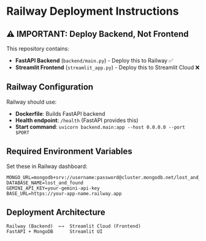 # Railway Deployment Instructions

## ⚠️ IMPORTANT: Deploy Backend, Not Frontend

This repository contains:
- **FastAPI Backend** (`backend/main.py`) - Deploy this to Railway ✅
- **Streamlit Frontend** (`streamlit_app.py`) - Deploy this to Streamlit Cloud ❌

## Railway Configuration

Railway should use:
- **Dockerfile**: Builds FastAPI backend
- **Health endpoint**: `/health` (FastAPI provides this)
- **Start command**: `uvicorn backend.main:app --host 0.0.0.0 --port $PORT`

## Required Environment Variables

Set these in Railway dashboard:
```
MONGO_URL=mongodb+srv://username:password@cluster.mongodb.net/lost_and_found
DATABASE_NAME=lost_and_found
GEMINI_API_KEY=your-gemini-api-key
BASE_URL=https://your-app-name.railway.app
```

## Deployment Architecture

```
Railway (Backend)  ←→  Streamlit Cloud (Frontend)
FastAPI + MongoDB      Streamlit UI
```
